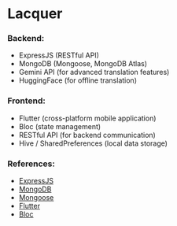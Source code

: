 # Lacquer


### Backend:
- ExpressJS (RESTful API)
- MongoDB (Mongoose, MongoDB Atlas)
- Gemini API (for advanced translation features)
- HuggingFace (for offline translation)


### Frontend:
- Flutter (cross-platform mobile application)
- Bloc (state management)
- RESTful API (for backend communication)
- Hive / SharedPreferences (local data storage)

### References:
- [ExpressJS](https://expressjs.com/)
- [MongoDB](https://www.mongodb.com/)
- [Mongoose](https://mongoosejs.com/)
- [Flutter](https://flutter.dev/)
- [Bloc](https://bloclibrary.dev/)


